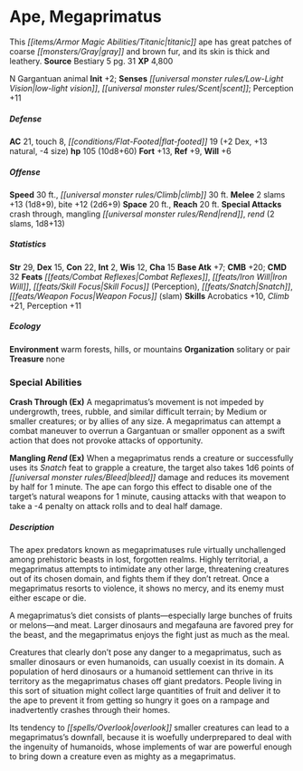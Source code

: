 ﻿---
cssclass: [monsters]
title1: Ape, Megaprimatus
desc_short: This titanic ape has great patches of coarse gray and brown fur, and its
  skin is thick and leathery.
title2: Megaprimatus
CR: 8
sources:
- name: Bestiary 5
  page: 31
  link: http://paizo.com/products/btpy9g9x?Pathfinder-Roleplaying-Game-Bestiary-5
XP: 4800
alignment: N
size: Gargantuan
type: animal
initiative:
  bonus: 2
senses:
  low-light vision: true
  scent: true
AC:
  AC: 21
  touch: 8
  flat_footed: 19
  components:
    dex: 2
    natural: 13
    size: -4
HP:
  HP: 105
  long: 10d8+60
saves:
  fort: 13
  ref: 9
  will: 6
speeds:
  base: 30
  climb: 30
attacks:
  melee:
  - - text: 2 slams +13 (1d8+9)
      entries:
      - - damage: 1d8+9
      count: 2
      attack: slams
      bonus:
      - 13
    - text: bite +12 (2d6+9)
      entries:
      - - damage: 2d6+9
      attack: bite
      bonus:
      - 12
  special:
  - crash through
  - mangling rend
  - rend (2 slams, 1d8+13)
space: 20
reach: 20
ability_scores:
  STR: 29
  DEX: 15
  CON: 22
  INT: 2
  WIS: 12
  CHA: 15
BAB: 7
CMB: 20
CMD: 32
feats:
- name: Combat Reflexes
- name: Iron Will
- name: Skill Focus (Perception)
- name: Snatch
- name: Weapon Focus (slam)
skills:
  Acrobatics: 10
  Climb: 21
  Perception: 11
ecology:
  environment: warm forests, hills, or mountains
  organization: solitary or pair
  treasure_type: none
special_abilities:
  Crash Through (Ex): A megaprimatus's movement is not impeded by undergrowth, trees,
    rubble, and similar difficult terrain; by Medium or smaller creatures; or by allies
    of any size. A megaprimatus can attempt a combat maneuver to overrun a Gargantuan
    or smaller opponent as a swift action that does not provoke attacks of opportunity.
  Mangling Rend (Ex): When a megaprimatus rends a creature or successfully uses its
    Snatch feat to grapple a creature, the target also takes 1d6 points of bleed damage
    and reduces its movement by half for 1 minute. The ape can forgo this effect to
    disable one of the target's natural weapons for 1 minute, causing attacks with
    that weapon to take a -4 penalty on attack rolls and to deal half damage.
desc_long: |-
  The apex predators known as megaprimatuses rule virtually unchallenged among prehistoric beasts in lost, forgotten realms. Highly territorial, a megaprimatus attempts to intimidate any other large, threatening creatures out of its chosen domain, and fights them if they don't retreat. Once a megaprimatus resorts to violence, it shows no mercy, and its enemy must either escape or die.

  A megaprimatus's diet consists of plants-especially large bunches of fruits or melons-and meat. Larger dinosaurs and megafauna are favored prey for the beast, and the megaprimatus enjoys the fight just as much as the meal.

  Creatures that clearly don't pose any danger to a megaprimatus, such as smaller dinosaurs or even humanoids, can usually coexist in its domain. A population of herd dinosaurs or a humanoid settlement can thrive in its territory as the megaprimatus chases off giant predators. People living in this sort of situation might collect large quantities of fruit and deliver it to the ape to prevent it from getting so hungry it goes on a rampage and inadvertently crashes through their homes.

  Its tendency to overlook smaller creatures can lead to a megaprimatus's downfall, because it is woefully underprepared to deal with the ingenuity of humanoids, whose implements of war are powerful enough to bring down a creature even as mighty as a megaprimatus.

---

# Ape, Megaprimatus
This _[[items/Armor Magic Abilities/Titanic|titanic]]_ ape has great patches of coarse _[[monsters/Gray|gray]]_ and brown fur, and its skin is thick and leathery.
**Source** Bestiary 5 pg. 31
**XP** 4,800

N Gargantuan animal
**Init** +2; **Senses** _[[universal monster rules/Low-Light Vision|low-light vision]]_, _[[universal monster rules/Scent|scent]]_; Perception +11

##### Defense

**AC** 21, touch 8, _[[conditions/Flat-Footed|flat-footed]]_ 19 (+2 Dex, +13 natural, -4 size)
**hp** 105 (10d8+60)
**Fort** +13, **Ref** +9, **Will** +6

##### Offense
**Speed** 30 ft., _[[universal monster rules/Climb|climb]]_ 30 ft.
**Melee** 2 slams +13 (1d8+9), bite +12 (2d6+9)
**Space** 20 ft., **Reach** 20 ft.
**Special Attacks** crash through, mangling _[[universal monster rules/Rend|rend]]_, _rend_ (2 slams, 1d8+13)

##### Statistics
**Str** 29, **Dex** 15, **Con** 22, **Int** 2, **Wis** 12, **Cha** 15
**Base Atk** +7; **CMB** +20; **CMD** 32
**Feats** _[[feats/Combat Reflexes|Combat Reflexes]]_, _[[feats/Iron Will|Iron Will]]_, _[[feats/Skill Focus|Skill Focus]]_ (Perception), _[[feats/Snatch|Snatch]]_, _[[feats/Weapon Focus|Weapon Focus]]_ (slam)
**Skills** Acrobatics +10, _Climb_ +21, Perception +11

##### Ecology

**Environment** warm forests, hills, or mountains
**Organization** solitary or pair
**Treasure** none

### Special Abilities

**Crash Through (Ex)** A megaprimatus’s movement is not impeded by undergrowth, trees, rubble, and similar difficult terrain; by Medium or smaller creatures; or by allies of any size. A megaprimatus can attempt a combat maneuver to overrun a Gargantuan or smaller opponent as a swift action that does not provoke attacks of opportunity.

**Mangling _Rend_ (Ex)** When a megaprimatus rends a creature or successfully uses its _Snatch_ feat to grapple a creature, the target also takes 1d6 points of _[[universal monster rules/Bleed|bleed]]_ damage and reduces its movement by half for 1 minute. The ape can forgo this effect to disable one of the target’s natural weapons for 1 minute, causing attacks with that weapon to take a -4 penalty on attack rolls and to deal half damage.

##### Description

The apex predators known as megaprimatuses rule virtually unchallenged among prehistoric beasts in lost, forgotten realms. Highly territorial, a megaprimatus attempts to intimidate any other large, threatening creatures out of its chosen domain, and fights them if they don’t retreat. Once a megaprimatus resorts to violence, it shows no mercy, and its enemy must either escape or die.

A megaprimatus’s diet consists of plants—especially large bunches of fruits or melons—and meat. Larger dinosaurs and megafauna are favored prey for the beast, and the megaprimatus enjoys the fight just as much as the meal.

Creatures that clearly don’t pose any danger to a megaprimatus, such as smaller dinosaurs or even humanoids, can usually coexist in its domain. A population of herd dinosaurs or a humanoid settlement can thrive in its territory as the megaprimatus chases off giant predators. People living in this sort of situation might collect large quantities of fruit and deliver it to the ape to prevent it from getting so hungry it goes on a rampage and inadvertently crashes through their homes.

Its tendency to _[[spells/Overlook|overlook]]_ smaller creatures can lead to a megaprimatus’s downfall, because it is woefully underprepared to deal with the ingenuity of humanoids, whose implements of war are powerful enough to bring down a creature even as mighty as a megaprimatus.